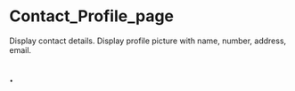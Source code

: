 # Contact_Profile_page

Display contact details.
Display profile picture with name, number, address, email.

## .


